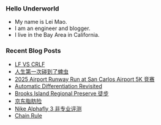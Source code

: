 ### Hello Underworld

- My name is Lei Mao.
- I am an engineer and blogger.
- I live in the Bay Area in California.


### Recent Blog Posts

<!-- BLOG-POST-LIST:START -->
- [LF VS CRLF](https://leimao.github.io/blog/LF-VS-CRLF/)
- [人生第一次碰到了蜱虫](https://leimao.github.io/essay/%E4%BA%BA%E7%94%9F%E7%AC%AC%E4%B8%80%E6%AC%A1%E7%A2%B0%E5%88%B0%E4%BA%86%E8%9C%B1%E8%99%AB/)
- [2025 Airport Runway Run at San Carlos Airport 5K 竞赛](https://leimao.github.io/life/2025-Airport-Runway-Run-San-Carlos-Airport-5K/)
- [Automatic Differentiation Revisited](https://leimao.github.io/blog/Automatic-Differentiation-Revisited/)
- [Brooks Island Regional Preserve 徒步](https://leimao.github.io/life/Brooks-Island-Regional-Preserve/)
- [京东脂肪险](https://leimao.github.io/essay/%E4%BA%AC%E4%B8%9C%E8%84%82%E8%82%AA%E9%99%A9/)
- [Nike Alphafly 3 非专业评测](https://leimao.github.io/essay/Nike-Alphafly-3-%E9%9D%9E%E4%B8%93%E4%B8%9A%E8%AF%84%E6%B5%8B/)
- [Chain Rule](https://leimao.github.io/blog/Chain-Rule/)
<!-- BLOG-POST-LIST:END -->

